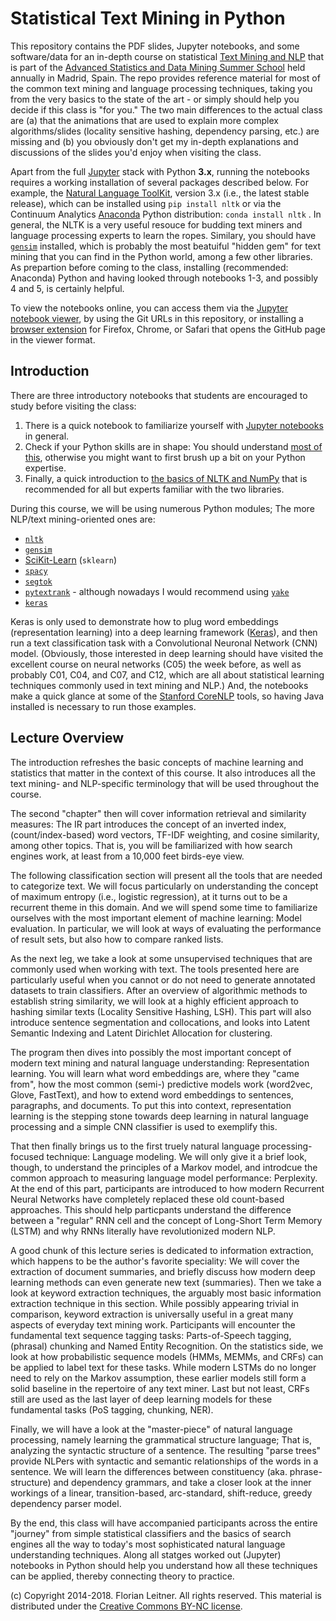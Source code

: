 Statistical Text Mining in Python
=================================

This repository contains the PDF slides, Jupyter notebooks, and some software/data for an in-depth course on statistical [Text Mining and NLP](http://fnl.es/an-introduction-to-statistical-text-mining.html) that is part of the [Advanced Statistics and Data Mining Summer School](http://www.dia.fi.upm.es/ASDM) held annually in Madrid, Spain.
The repo provides reference material for most of the common text mining and language processing techniques, taking you from the very basics to the state of the art - or simply should help you decide if this class is "for you."
The two main differences to the actual class are (a) that the animations that are used to explain more complex algorithms/slides (locality sensitive hashing, dependency parsing, etc.) are missing and (b) you obviously don't get my in-depth explanations and discussions of the slides you'd enjoy when visiting the class.

Apart from the full [Jupyter](http://jupyter.org/) stack with Python **3.x**, running the notebooks requires a working installation of several packages described below.
For example, the [Natural Language ToolKit](http://www.nltk.org/), version 3.x (i.e., the latest stable release), which can be installed using `pip install nltk` or via the Continuum Analytics [Anaconda](http://continuum.io/downloads) Python distribution: `conda install nltk` .
In general, the NLTK is a very useful resouce for budding text miners and language processing experts to learn the ropes.
Similary, you should have [`gensim`](http://radimrehurek.com/gensim/index.html) installed, which is probably the most beatuiful "hidden gem" for text mining that you can find in the Python world, among a few other libraries.
As prepartion before coming to the class, installing (recommended: Anaconda) Python and having looked through notebooks 1-3, and possibly 4 and 5, is certainly helpful.

To view the notebooks online, you can access them via the [Jupyter notebook viewer](https://nbviewer.jupyter.org/), by using the Git URLs in this repository, or installing a [browser extension](https://jiffyclub.github.io/open-in-nbviewer/) for Firefox, Chrome, or Safari that opens the GitHub page in the viewer format.

Introduction
------------

There are three introductory notebooks that students are encouraged to study before visiting the class:

1. There is a quick notebook to familiarize yourself with [Jupyter notebooks](http://nbviewer.jupyter.org/github/fnl/asdm-tm-class/blob/master/01_Jupyter.ipynb) in general.
1. Check if your Python skills are in shape: You should understand [most of this](http://nbviewer.jupyter.org/github/fnl/asdm-tm-class/blob/master/02_Python_overview.ipynb), otherwise you might want to first brush up a bit on your Python expertise.
1. Finally, a quick introduction to [the basics of NLTK and NumPy](http://nbviewer.jupyter.org/github/fnl/asdm-tm-class/blob/master/03_NLTK_and_NumPy_overview.ipynb) that is recommended for all but experts familiar with the two libraries.

During this course, we will be using numerous Python modules; The more NLP/text mining-oriented ones are:

* [`nltk`](http://www.nltk.org)
* [`gensim`](http://radimrehurek.com/gensim/index.html)
* [SciKit-Learn](http://scikit-learn.org/) (`sklearn`)
* [`spacy`](https://spacy.io/)
* [`segtok`](https://github.com/fnl/segtok)
* [`pytextrank`](https://github.com/ceteri/pytextrank) - although nowadays I would recommend using [`yake`](https://pypi.org/project/yake/)
* [`keras`](https://keras.io/)

Keras is only used to demonstrate how to plug word embeddings (representation learning) into a deep learning framework ([Keras](https://keras.io/)), and then run a text classification task with a Convolutional Neuronal Network (CNN) model.
(Obviously, those interested in deep learning should have visited the excellent course on neural networks (C05) the week before, as well as probably C01, C04, and C07, and C12, which are all about statistical learning techniques commonly used in text mining and NLP.)
And, the notebooks make a quick glance at some of the [Stanford CoreNLP](https://stanfordnlp.github.io/CoreNLP/) tools, so having Java installed is necessary to run those examples.

Lecture Overview
----------------

The introduction refreshes the basic concepts of machine learning and statistics that matter in the context of this course.
It also introduces all the text mining- and NLP-specific terminology that will be used throughout the course.

The second "chapter" then will cover information retrieval and similarity measures:
The IR part introduces the concept of an inverted index, (count/index-based) word vectors, TF-IDF weighting, and cosine similarity, among other topics.
That is, you will be familiarized with how search engines work, at least from a 10,000 feet birds-eye view.

The following classification section will present all the tools that are needed to categorize text.
We will focus particularly on understanding the concept of maximum entropy (i.e., logistic regression), at it turns out to be a recurrent theme in this domain.
And we will spend some time to familiarize ourselves with the most important element of machine learning: Model evaluation.
In particular, we will look at ways of evaluating the performance of result sets, but also how to compare ranked lists.

As the next leg, we take a look at some unsupervised techniques that are commonly used when working with text.
The tools presented here are particularly useful when you cannot or do not need to generate annotated datasets to train classifiers.
After an overview of algorithmic methods to establish string similarity, we will look at a highly efficient approach to hashing similar texts (Locality Sensitive Hashing, LSH).
This part will also introduce sentence segmentation and collocations, and looks into Latent Semantic Indexing and Latent Dirichlet Allocation for clustering.

The program then dives into possibly the most important concept of modern text mining and natural language understanding: Representation learning.
You will learn what word embeddings are, where they "came from", how the most common (semi-) predictive models work (word2vec, Glove, FastText), and how to extend word embeddings to sentences, paragraphs, and documents.
To put this into context, representation learning is the stepping stone towards deep learning in natural language processing and a simple CNN classifier is used to exemplify this.

That then finally brings us to the first truely natural language processing-focused technique: Language modeling.
We will only give it a brief look, though, to understand the principles of a Markov model, and introdcue the common approach to measuring language model performance: Perplexity.
At the end of this part, participants are introduced to how modern Recurrent Neural Networks have completely replaced these old count-based approaches.
This should help particpants understand the difference between a "regular" RNN cell and the concept of Long-Short Term Memory (LSTM) and why RNNs literally have revolutionized modern NLP.

A good chunk of this lecture series is dedicated to information extraction, which happens to be the author's favorite speciality:
We will cover the extraction of document summaries, and briefly discuss how modern deep learning methods can even generate new text (summaries).
Then we take a look at keyword extraction techniques, the arguably most basic information extraction technique in this section.
While possibly appearing trivial in comparison, keyword extraction is universally useful in a great many aspects of everyday text mining work.
Participants will encounter the fundamental text sequence tagging tasks: Parts-of-Speech tagging, (phrasal) chunking and Named Entity Recognition.
On the statistics side, we look at how probabilistic sequence models (HMMs, MEMMs, and CRFs) can be applied to label text for these tasks.
While modern LSTMs do no longer need to rely on the Markov assumption, these earlier models still form a solid baseline in the repertoire of any text miner.
Last but not least, CRFs still are used as the last layer of deep learning models for these fundamental tasks (PoS tagging, chunking, NER).
		
Finally, we will have a look at the "master-piece" of natural language processing, namely learning the grammatical structure language;
That is, analyzing the syntactic structure of a sentence.
The resulting "parse trees" provide NLPers with syntactic and semantic relationships of the words in a sentence.
We will learn the differences between constituency (aka. phrase-structure) and dependency grammars, and take a closer look at the inner workings of a linear, transition-based, arc-standard, shift-reduce, greedy dependency parser model.

By the end, this class will have accompanied participants across the entire "journey" from simple statistical classifiers and the basics of search engines all the way to today's most sophisticated natural language understanding techniques.
Along all statges worked out (Jupyter) notebooks in Python should help you understand how all these techniques can be applied, thereby connecting theory to practice.

(c) Copyright 2014-2018. Florian Leitner. All rights reserved.
This material is distributed under the [Creative Commons BY-NC license](https://creativecommons.org/licenses/by-nc/4.0/).
